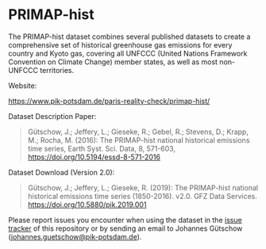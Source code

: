 # PRIMAP-hist

The PRIMAP-hist dataset combines several published datasets to create a comprehensive set of historical greenhouse gas emissions for every country and Kyoto gas, covering all UNFCCC (United Nations Framework Convention on Climate Change) member states, as well as most non-UNFCCC territories.

Website:

https://www.pik-potsdam.de/paris-reality-check/primap-hist/

Dataset Description Paper:

> Gütschow, J.; Jeffery, L.; Gieseke, R.; Gebel, R.; Stevens, D.; Krapp, M.; Rocha, M. (2016): The PRIMAP-hist national historical emissions time series, Earth Syst. Sci. Data, 8, 571-603, https://doi.org/10.5194/essd-8-571-2016

Dataset Download (Version 2.0):

> Gütschow, J.; Jeffery, L.; Gieseke, R. (2019): The PRIMAP-hist national historical emissions time series (1850-2016). v2.0. GFZ Data Services. https://doi.org/10.5880/pik.2019.001

Please report issues you encounter when using the dataset in the [issue tracker](https://github.com/JGuetschow/PRIMAP-hist/issues) of this repository or by sending an email to Johannes Gütschow (johannes.guetschow@pik-potsdam.de).
